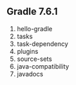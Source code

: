 ## Gradle 7.6.1

1. hello-gradle
2. tasks
3. task-dependency
4. plugins
5. source-sets
6. java-compatibility
7. javadocs
